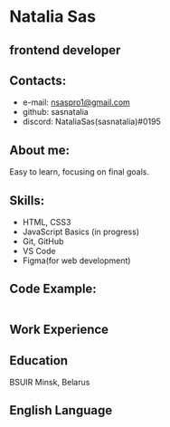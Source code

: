 # Natalia Sas

## frontend developer

## Contacts:
* e-mail: nsaspro1@gmail.com
* github: sasnatalia
* discord: NataliaSas(sasnatalia)#0195
## About me:
Easy to learn, focusing on final goals.
## Skills:
* HTML, CSS3 
* JavaScript Basics (in progress)
* Git, GitHub
* VS Code
* Figma(for web development)
## Code Example:
```
```
## Work Experience 
## Education 
BSUIR Minsk, Belarus
## English Language 


